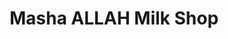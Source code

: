 ---
title: "Masha ALLAH Milk Shop"
url: /karachi/masha-allah-milk-shop-gulistan-e-johar-block-17/
shop: dairy
---